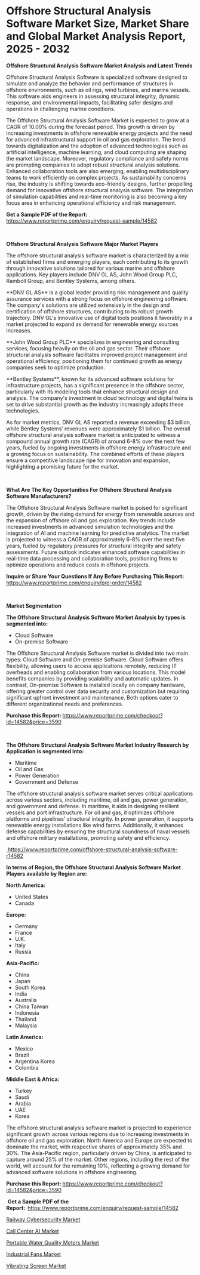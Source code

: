 <p><h1>Offshore Structural Analysis Software Market Size, Market Share and Global Market Analysis Report, 2025 - 2032</h1></p><p><strong>Offshore Structural Analysis Software Market Analysis and Latest Trends</strong></p>
<p><p>Offshore Structural Analysis Software is specialized software designed to simulate and analyze the behavior and performance of structures in offshore environments, such as oil rigs, wind turbines, and marine vessels. This software aids engineers in assessing structural integrity, dynamic response, and environmental impacts, facilitating safer designs and operations in challenging marine conditions.</p><p>The Offshore Structural Analysis Software Market is expected to grow at a CAGR of 10.00% during the forecast period. This growth is driven by increasing investments in offshore renewable energy projects and the need for advanced infrastructural support in oil and gas exploration. The trend towards digitalization and the adoption of advanced technologies such as artificial intelligence, machine learning, and cloud computing are shaping the market landscape. Moreover, regulatory compliance and safety norms are prompting companies to adopt robust structural analysis solutions. Enhanced collaboration tools are also emerging, enabling multidisciplinary teams to work efficiently on complex projects. As sustainability concerns rise, the industry is shifting towards eco-friendly designs, further propelling demand for innovative offshore structural analysis software. The integration of simulation capabilities and real-time monitoring is also becoming a key focus area in enhancing operational efficiency and risk management.</p></p>
<p><strong>Get a Sample PDF of the Report:&nbsp;</strong> <a href="https://www.reportprime.com/enquiry/request-sample/14582?utm_campaign=2267&utm_medium=2&utm_source=Github&utm_content=ia&utm_term=20032025&utm_id=offshore-structural-analysis-software">https://www.reportprime.com/enquiry/request-sample/14582</a></p>
<p>&nbsp;</p>
<p><strong>Offshore Structural Analysis Software Major Market Players</strong></p>
<p><p>The offshore structural analysis software market is characterized by a mix of established firms and emerging players, each contributing to its growth through innovative solutions tailored for various marine and offshore applications. Key players include DNV GL AS, John Wood Group PLC, Ramboll Group, and Bentley Systems, among others.</p><p>**DNV GL AS** is a global leader providing risk management and quality assurance services with a strong focus on offshore engineering software. The company's solutions are utilized extensively in the design and certification of offshore structures, contributing to its robust growth trajectory. DNV GL's innovative use of digital tools positions it favorably in a market projected to expand as demand for renewable energy sources increases.</p><p>**John Wood Group PLC** specializes in engineering and consulting services, focusing heavily on the oil and gas sector. Their offshore structural analysis software facilitates improved project management and operational efficiency, positioning them for continued growth as energy companies seek to optimize production.</p><p>**Bentley Systems**, known for its advanced software solutions for infrastructure projects, has a significant presence in the offshore sector, particularly with its modeling tools that enhance structural design and analysis. The company's investment in cloud technology and digital twins is set to drive substantial growth as the industry increasingly adopts these technologies.</p><p>As for market metrics, DNV GL AS reported a revenue exceeding $3 billion, while Bentley Systems’ revenues were approximately $1 billion. The overall offshore structural analysis software market is anticipated to witness a compound annual growth rate (CAGR) of around 6-8% over the next few years, fueled by ongoing investments in offshore energy infrastructure and a growing focus on sustainability. The combined efforts of these players ensure a competitive landscape ripe for innovation and expansion, highlighting a promising future for the market.</p></p>
<p>&nbsp;</p>
<p><strong>What Are The Key Opportunities For Offshore Structural Analysis Software Manufacturers?</strong></p>
<p><p>The Offshore Structural Analysis Software market is poised for significant growth, driven by the rising demand for energy from renewable sources and the expansion of offshore oil and gas exploration. Key trends include increased investments in advanced simulation technologies and the integration of AI and machine learning for predictive analytics. The market is projected to witness a CAGR of approximately 6-8% over the next five years, fueled by regulatory pressures for structural integrity and safety assessments. Future outlook indicates enhanced software capabilities in real-time data processing and collaboration tools, positioning firms to optimize operations and reduce costs in offshore projects.</p></p>
<p><strong>Inquire or Share Your Questions If Any Before Purchasing This Report:</strong> <a href="https://www.reportprime.com/enquiry/pre-order/14582?utm_campaign=2267&utm_medium=2&utm_source=Github&utm_content=ia&utm_term=20032025&utm_id=offshore-structural-analysis-software">https://www.reportprime.com/enquiry/pre-order/14582</a></p>
<p>&nbsp;</p>
<p><strong>Market Segmentation</strong></p>
<p><strong>The Offshore Structural Analysis Software Market Analysis by types is segmented into:</strong></p>
<p><ul><li>Cloud Software</li><li>On-premise Software</li></ul></p>
<p><p>The Offshore Structural Analysis Software market is divided into two main types: Cloud Software and On-premise Software. Cloud Software offers flexibility, allowing users to access applications remotely, reducing IT overheads and enabling collaboration from various locations. This model benefits companies by providing scalability and automatic updates. In contrast, On-premise Software is installed locally on company hardware, offering greater control over data security and customization but requiring significant upfront investment and maintenance. Both options cater to different organizational needs and preferences.</p></p>
<p><strong>Purchase this Report:&nbsp;</strong><a href="https://www.reportprime.com/checkout?id=14582&price=3590&utm_campaign=2267&utm_medium=2&utm_source=Github&utm_content=ia&utm_term=20032025&utm_id=offshore-structural-analysis-software">https://www.reportprime.com/checkout?id=14582&price=3590</a></p>
<p>&nbsp;</p>
<p><strong>The Offshore Structural Analysis Software Market Industry Research by Application is segmented into:</strong></p>
<p><ul><li>Maritime</li><li>Oil and Gas</li><li>Power Generation</li><li>Government and Defense</li></ul></p>
<p><p>The offshore structural analysis software market serves critical applications across various sectors, including maritime, oil and gas, power generation, and government and defense. In maritime, it aids in designing resilient vessels and port infrastructure. For oil and gas, it optimizes offshore platforms and pipelines' structural integrity. In power generation, it supports renewable energy installations like wind farms. Additionally, it enhances defense capabilities by ensuring the structural soundness of naval vessels and offshore military installations, promoting safety and efficiency.</p></p>
<p><a href="https://www.reportprime.com/offshore-structural-analysis-software-r14582?utm_campaign=2267&utm_medium=2&utm_source=Github&utm_content=ia&utm_term=20032025&utm_id=offshore-structural-analysis-software">&nbsp;https://www.reportprime.com/offshore-structural-analysis-software-r14582</a></p>
<p><strong>In terms of Region, the Offshore Structural Analysis Software Market Players available by Region are:</strong></p>
<p>
    <p> <strong> North America: </strong>
        <ul>
            <li>United States</li>
            <li>Canada</li>
        </ul>
        </p> 
    <p> <strong> Europe: </strong>
        <ul>
            <li>Germany</li>
            <li>France</li>
            <li>U.K.</li>
            <li>Italy</li>
            <li>Russia</li>
        </ul>
        </p> 
    <p> <strong> Asia-Pacific: </strong>
        <ul>
            <li>China</li>
            <li>Japan</li>
            <li>South Korea</li>
            <li>India</li>
            <li>Australia</li>
            <li>China Taiwan</li>
            <li>Indonesia</li>
            <li>Thailand</li>
            <li>Malaysia</li>
        </ul>
        </p> 
    <p> <strong> Latin America: </strong>
        <ul>
            <li>Mexico</li>
            <li>Brazil</li>
            <li>Argentina Korea</li>
            <li>Colombia</li>
        </ul>
        </p> 
    <p> <strong> Middle East & Africa: </strong>
        <ul>
            <li>Turkey</li>
            <li>Saudi</li>
            <li>Arabia</li>
            <li>UAE</li>
            <li>Korea</li>
        </ul>
    </p>
    </p>
<p><p>The offshore structural analysis software market is projected to experience significant growth across various regions due to increasing investments in offshore oil and gas exploration. North America and Europe are expected to dominate the market, with respective shares of approximately 35% and 30%. The Asia-Pacific region, particularly driven by China, is anticipated to capture around 25% of the market. Other regions, including the rest of the world, will account for the remaining 10%, reflecting a growing demand for advanced software solutions in offshore engineering.</p></p>
<p><strong>Purchase this Report: </strong><a href="https://www.reportprime.com/checkout?id=14582&price=3590&utm_campaign=2267&utm_medium=2&utm_source=Github&utm_content=ia&utm_term=20032025&utm_id=offshore-structural-analysis-software">https://www.reportprime.com/checkout?id=14582&price=3590</a></p>
<p>&nbsp;<strong>Get a Sample PDF of the Report:&nbsp;&nbsp;</strong><a href="https://www.reportprime.com/enquiry/request-sample/14582?utm_campaign=2267&utm_medium=2&utm_source=Github&utm_content=ia&utm_term=20032025&utm_id=offshore-structural-analysis-software">https://www.reportprime.com/enquiry/request-sample/14582</a></p>
<p><strong></strong></p>
<p><p><a href="https://github.com/sahoolipko6f/Market-Research-Report-List-1/blob/main/railway-cybersecurity-market.md?utm_campaign=2267&utm_medium=2&utm_source=Github&utm_content=ia&utm_term=20032025&utm_id=offshore-structural-analysis-software">Railway Cybersecurity Market</a></p><p><a href="https://github.com/rogetspate12/Market-Research-Report-List-1/blob/main/call-center-ai-market.md?utm_campaign=2267&utm_medium=2&utm_source=Github&utm_content=ia&utm_term=20032025&utm_id=offshore-structural-analysis-software">Call Center AI Market</a></p><p><a href="https://www.linkedin.com/pulse/study-portable-water-quality-meters-market-projectinga-cagrof-ixhze?utm_campaign=2267&utm_medium=2&utm_source=Github&utm_content=ia&utm_term=20032025&utm_id=offshore-structural-analysis-software">Portable Water Quality Meters Market</a></p><p><a href="https://www.linkedin.com/pulse/industrial-fans-market-dynamics-9-cagr-growth-key-wbjje?utm_campaign=2267&utm_medium=2&utm_source=Github&utm_content=ia&utm_term=20032025&utm_id=offshore-structural-analysis-software">Industrial Fans Market</a></p><p><a href="https://www.linkedin.com/pulse/regulatory-landscape-its-influence-global-vibrating-screen-zfjde?utm_campaign=2267&utm_medium=2&utm_source=Github&utm_content=ia&utm_term=20032025&utm_id=offshore-structural-analysis-software">Vibrating Screen Market</a></p></p>